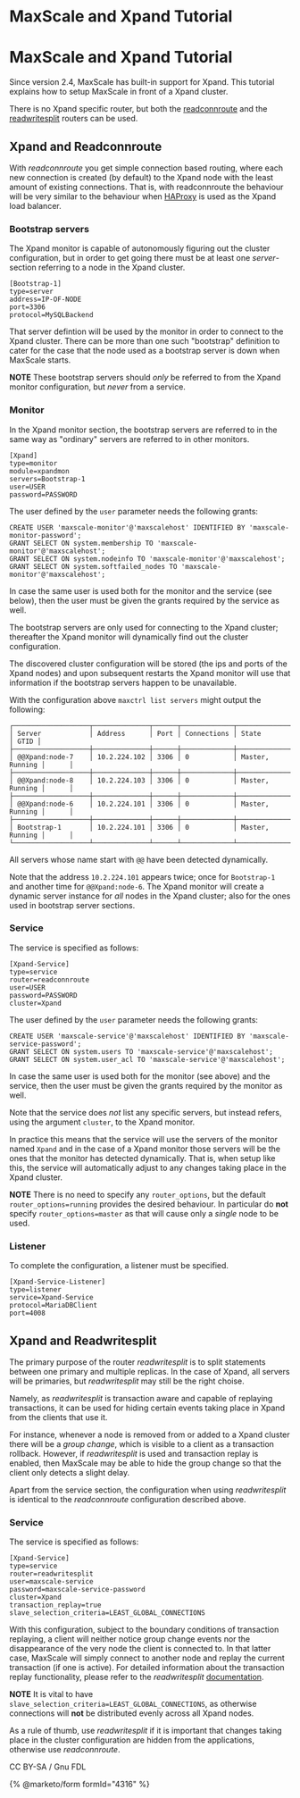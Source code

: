 
# MaxScale and Xpand Tutorial

# MaxScale and Xpand Tutorial


Since version 2.4, MaxScale has built-in support for Xpand. This
tutorial explains how to setup MaxScale in front of a Xpand
cluster.


There is no Xpand specific router, but both the
[readconnroute](../mariadb-maxscale-23-02-routers/mariadb-maxscale-2302-readconnroute.md) and
the [readwritesplit](../mariadb-maxscale-23-02-routers/mariadb-maxscale-2302-readwritesplit.md) routers can be
used.


## Xpand and Readconnroute


With *readconnroute* you get simple connection based routing, where
each new connection is created (by default) to the Xpand node with
the least amount of existing connections. That is, with readconnroute
the behaviour will be very similar to the behaviour when
[HAProxy](https://www.haproxy.org) is used as the Xpand load
balancer.


### Bootstrap servers


The Xpand monitor is capable of autonomously figuring out the cluster
configuration, but in order to get going there must be at least one
*server*-section referring to a node in the Xpand cluster.



```
[Bootstrap-1]
type=server
address=IP-OF-NODE
port=3306
protocol=MySQLBackend
```



That server defintion will be used by the monitor in order to connect
to the Xpand cluster. There can be more than one such "bootstrap"
definition to cater for the case that the node used as a bootstrap
server is down when MaxScale starts.


**NOTE** These bootstrap servers should *only* be referred to from the
 Xpand monitor configuration, but *never* from a service.


### Monitor


In the Xpand monitor section, the bootstrap servers are referred to
in the same way as "ordinary" servers are referred to in other monitors.



```
[Xpand]
type=monitor
module=xpandmon
servers=Bootstrap-1
user=USER
password=PASSWORD
```



The user defined by the `user` parameter needs the following grants:



```
CREATE USER 'maxscale-monitor'@'maxscalehost' IDENTIFIED BY 'maxscale-monitor-password';
GRANT SELECT ON system.membership TO 'maxscale-monitor'@'maxscalehost';
GRANT SELECT ON system.nodeinfo TO 'maxscale-monitor'@'maxscalehost';
GRANT SELECT ON system.softfailed_nodes TO 'maxscale-monitor'@'maxscalehost';
```



In case the same user is used both for the monitor and the service (see below),
then the user must be given the grants required by the service as well.


The bootstrap servers are only used for connecting to the Xpand
cluster; thereafter the Xpand monitor will dynamically find out the
cluster configuration.


The discovered cluster configuration will be stored (the ips and ports
of the Xpand nodes) and upon subsequent restarts the Xpand
monitor will use that information if the bootstrap servers happen to
be unavailable.


With the configuration above `maxctrl list servers` might output
the following:



```
┌───────────────────┬──────────────┬──────┬─────────────┬─────────────────┬──────┐
│ Server            │ Address      │ Port │ Connections │ State           │ GTID │
├───────────────────┼──────────────┼──────┼─────────────┼─────────────────┼──────┤
│ @@Xpand:node-7    │ 10.2.224.102 │ 3306 │ 0           │ Master, Running │      │
├───────────────────┼──────────────┼──────┼─────────────┼─────────────────┼──────┤
│ @@Xpand:node-8    │ 10.2.224.103 │ 3306 │ 0           │ Master, Running │      │
├───────────────────┼──────────────┼──────┼─────────────┼─────────────────┼──────┤
│ @@Xpand:node-6    │ 10.2.224.101 │ 3306 │ 0           │ Master, Running │      │
├───────────────────┼──────────────┼──────┼─────────────┼─────────────────┼──────┤
│ Bootstrap-1       │ 10.2.224.101 │ 3306 │ 0           │ Master, Running │      │
└───────────────────┴──────────────┴──────┴─────────────┴─────────────────┴──────┘
```



All servers whose name start with `@@` have been detected dynamically.


Note that the address `10.2.224.101` appears twice; once for
`Bootstrap-1` and another time for `@@Xpand:node-6`. The Xpand
monitor will create a dynamic server instance for *all* nodes in the
Xpand cluster; also for the ones used in bootstrap server sections.


### Service


The service is specified as follows:



```
[Xpand-Service]
type=service
router=readconnroute
user=USER
password=PASSWORD
cluster=Xpand
```



The user defined by the `user` parameter needs the following grants:



```
CREATE USER 'maxscale-service'@'maxscalehost' IDENTIFIED BY 'maxscale-service-password';
GRANT SELECT ON system.users TO 'maxscale-service'@'maxscalehost';
GRANT SELECT ON system.user_acl TO 'maxscale-service'@'maxscalehost';
```



In case the same user is used both for the monitor (see above) and the service,
then the user must be given the grants required by the monitor as well.


Note that the service does *not* list any specific servers, but
instead refers, using the argument `cluster`, to the Xpand monitor.


In practice this means that the service will use the servers of the
monitor named `Xpand` and in the case of a Xpand monitor those
servers will be the ones that the monitor has detected
dynamically. That is, when setup like this, the service will
automatically adjust to any changes taking place in the Xpand
cluster.


**NOTE** There is no need to specify any `router_options`, but the
default `router_options=running` provides the desired behaviour.
In particular do **not** specify `router_options=master` as that will
cause only a *single* node to be used.


### Listener


To complete the configuration, a listener must be specified.



```
[Xpand-Service-Listener]
type=listener
service=Xpand-Service
protocol=MariaDBClient
port=4008
```



## Xpand and Readwritesplit


The primary purpose of the router *readwritesplit* is to split
statements between one primary and multiple replicas. In the case of
Xpand, all servers will be primaries, but *readwritesplit* may still
be the right choise.


Namely, as *readwritesplit* is transaction aware and capable of
replaying transactions, it can be used for hiding certain events
taking place in Xpand from the clients that use it.


For instance, whenever a node is removed from or added to a Xpand
cluster there will be a *group change*, which is visible to a client
as a transaction rollback. However, if *readwritesplit* is used and
transaction replay is enabled, then MaxScale may be able to hide the
group change so that the client only detects a slight delay.


Apart from the service section, the configuration when using
*readwritesplit* is identical to the *readconnroute* configuration
described above.


### Service


The service is specified as follows:



```
[Xpand-Service]
type=service
router=readwritesplit
user=maxscale-service
password=maxscale-service-password
cluster=Xpand
transaction_replay=true
slave_selection_criteria=LEAST_GLOBAL_CONNECTIONS
```



With this configuration, subject to the boundary conditions of
transaction replaying, a client will neither notice group change
events nor the disappearance of the very node the client is connected
to. In that latter case, MaxScale will simply connect to another node
and replay the current transaction (if one is active). For detailed
information about the transaction replay functionality, please refer
to the *readwritesplit*
[documentation](../mariadb-maxscale-23-02-routers/mariadb-maxscale-2302-readwritesplit.md).


**NOTE** It is vital to have
`slave_selection_criteria=LEAST_GLOBAL_CONNECTIONS`, as otherwise
connections will **not** be distributed evenly across all Xpand
nodes.


As a rule of thumb, use *readwritesplit* if it is important that
changes taking place in the cluster configuration are hidden from the
applications, otherwise use *readconnroute*.


CC BY-SA / Gnu FDL


{% @marketo/form formId="4316" %}
